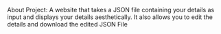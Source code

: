 About Project: 
A website that takes a JSON file containing your details as input and displays your details aesthetically. It also allows
you to edit the details and download the edited JSON File
